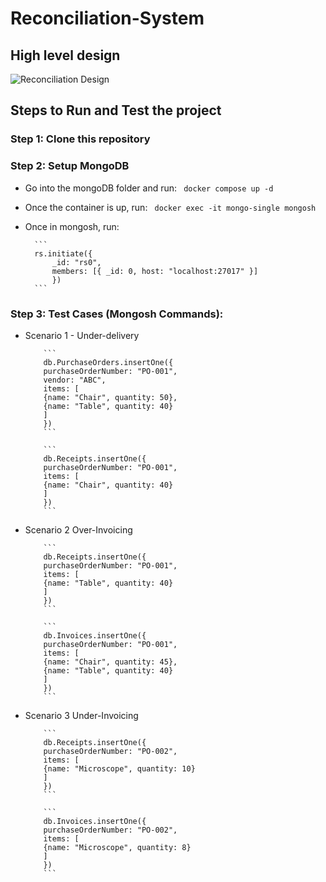 # Reconciliation-System

## High level design

![Reconciliation Design](https://github.com/user-attachments/assets/b93663ad-9198-4519-9099-d9d4421e5552)







## Steps to Run and Test the project

### Step 1: Clone this repository

### Step 2: Setup MongoDB
  - Go into the mongoDB folder and run:
           ``` 
           docker compose up -d 
           ```
  - Once the container is up, run:
          ``` 
          docker exec -it mongo-single mongosh 
          ```
  - Once in mongosh, run:
          
          ``` 
          rs.initiate({
              _id: "rs0",
              members: [{ _id: 0, host: "localhost:27017" }]
              })
          ```
          
### Step 3: Test Cases (Mongosh Commands):
- Scenario 1 - Under-delivery
          
          ```
          db.PurchaseOrders.insertOne({
          purchaseOrderNumber: "PO-001",
          vendor: "ABC",
          items: [
          {name: "Chair", quantity: 50},
          {name: "Table", quantity: 40}
          ]
          })
          ```
          
          ``` 
          db.Receipts.insertOne({
          purchaseOrderNumber: "PO-001",
          items: [
          {name: "Chair", quantity: 40}
          ]
          })
          ```
- Scenario 2 Over-Invoicing
          
          ```
          db.Receipts.insertOne({
          purchaseOrderNumber: "PO-001",
          items: [
          {name: "Table", quantity: 40}
          ]
          })
          ```
          
          ```
          db.Invoices.insertOne({
          purchaseOrderNumber: "PO-001",
          items: [
          {name: "Chair", quantity: 45},
          {name: "Table", quantity: 40}
          ]
          })
          ```

- Scenario 3 Under-Invoicing
          
          ```
          db.Receipts.insertOne({
          purchaseOrderNumber: "PO-002",
          items: [
          {name: "Microscope", quantity: 10}
          ]
          })
          ```
          
          ```
          db.Invoices.insertOne({
          purchaseOrderNumber: "PO-002",
          items: [
          {name: "Microscope", quantity: 8}
          ]
          })
          ```


